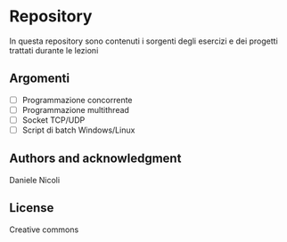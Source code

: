 # Repository
In questa repository sono contenuti i sorgenti degli esercizi e dei progetti trattati durante le lezioni

## Argomenti
- [ ] Programmazione concorrente
- [ ] Programmazione multithread
- [ ] Socket TCP/UDP
- [ ] Script di batch Windows/Linux

## Authors and acknowledgment
Daniele Nicoli

## License
Creative commons